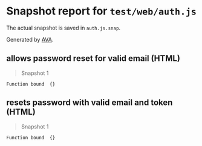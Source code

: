 # Snapshot report for `test/web/auth.js`

The actual snapshot is saved in `auth.js.snap`.

Generated by [AVA](https://ava.li).

## allows password reset for valid email (HTML)

> Snapshot 1

    Function bound  {}

## resets password with valid email and token (HTML)

> Snapshot 1

    Function bound  {}
